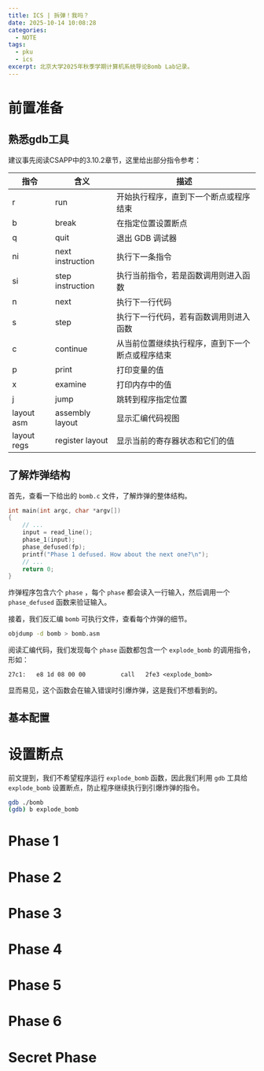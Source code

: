```yaml
---
title: ICS | 拆弹！我吗？
date: 2025-10-14 10:08:28
categories:
  - NOTE
tags:
  - pku
  - ics
excerpt: 北京大学2025年秋季学期计算机系统导论Bomb Lab记录。
---
```


# 前置准备

## 熟悉gdb工具
建议事先阅读CSAPP中的3.10.2章节，这里给出部分指令参考：

| 指令        | 含义             | 描述                                             |
| ----------- | ---------------- | ------------------------------------------------ |
| r           | run              | 开始执行程序，直到下一个断点或程序结束           |
| b           | break            | 在指定位置设置断点                               |
| q           | quit             | 退出 GDB 调试器                                  |
| ni          | next instruction | 执行下一条指令                                   |
| si          | step instruction | 执行当前指令，若是函数调用则进入函数             |
| n           | next             | 执行下一行代码                                   |
| s           | step             | 执行下一行代码，若有函数调用则进入函数           |
| c           | continue         | 从当前位置继续执行程序，直到下一个断点或程序结束 |
| p           | print            | 打印变量的值                                     |
| x           | examine          | 打印内存中的值                                   |
| j           | jump             | 跳转到程序指定位置                               |
| layout asm  | assembly layout  | 显示汇编代码视图                                 |
| layout regs | register layout  | 显示当前的寄存器状态和它们的值                   |

## 了解炸弹结构
首先，查看一下给出的 `bomb.c` 文件，了解炸弹的整体结构。
```C
int main(int argc, char *argv[])
{
    // ...
    input = read_line();
    phase_1(input);
    phase_defused(fp);
    printf("Phase 1 defused. How about the next one?\n");
    // ...
    return 0;
}
```
炸弹程序包含六个 `phase` ，每个 `phase` 都会读入一行输入，然后调用一个 `phase_defused` 函数来验证输入。

接着，我们反汇编 `bomb` 可执行文件，查看每个炸弹的细节。
```bash
objdump -d bomb > bomb.asm
```
阅读汇编代码，我们发现每个 `phase` 函数都包含一个 `explode_bomb` 的调用指令，形如：
```x86asm
27c1:   e8 1d 08 00 00       	call   2fe3 <explode_bomb>
```
显而易见，这个函数会在输入错误时引爆炸弹，这是我们不想看到的。

## 基本配置
# 设置断点
前文提到，我们不希望程序运行 `explode_bomb` 函数，因此我们利用 `gdb` 工具给 `explode_bomb` 设置断点，防止程序继续执行到引爆炸弹的指令。
```bash
gdb ./bomb
(gdb) b explode_bomb
```
# Phase 1
# Phase 2
# Phase 3
# Phase 4
# Phase 5
# Phase 6
# Secret Phase